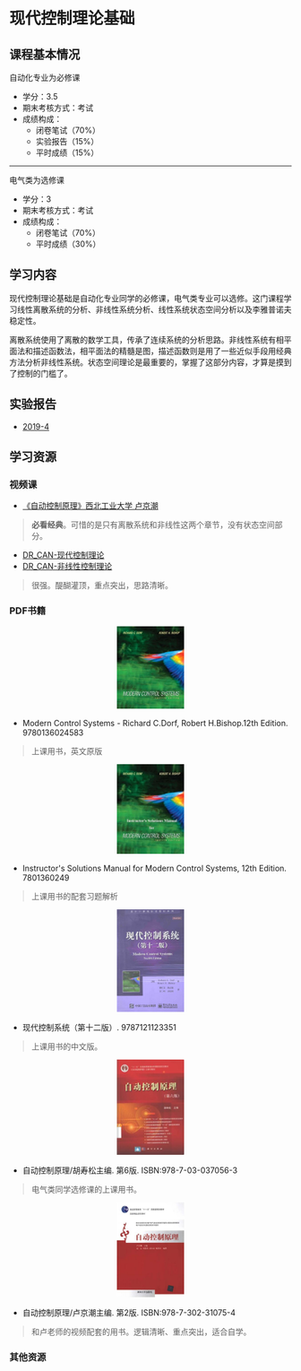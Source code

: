 # 现代控制理论基础


## 课程基本情况

自动化专业为必修课
- 学分：3.5
- 期末考核方式：考试
- 成绩构成：
    - 闭卷笔试（70%）
    - 实验报告（15%）
    - 平时成绩（15%）

---

电气类为选修课
- 学分：3
- 期末考核方式：考试
- 成绩构成：
    - 闭卷笔试（70%）
    - 平时成绩（30%）

## 学习内容

现代控制理论基础是自动化专业同学的必修课，电气类专业可以选修。这门课程学习线性离散系统的分析、非线性系统分析、线性系统状态空间分析以及李雅普诺夫稳定性。

离散系统使用了离散的数学工具，传承了连续系统的分析思路。非线性系统有相平面法和描述函数法，相平面法的精髓是图，描述函数则是用了一些近似手段用经典方法分析非线性系统。状态空间理论是最重要的，掌握了这部分内容，才算是摸到了控制的门槛了。

## 实验报告

- [2019-4](./实验报告.pdf)

## 学习资源

### 视频课

- [《自动控制原理》西北工业大学 卢京潮](https://www.bilibili.com/video/BV1ZJ411c757)
>**必看经典**。可惜的是只有离散系统和非线性这两个章节，没有状态空间部分。

- [DR_CAN-现代控制理论](https://space.bilibili.com/230105574/channel/seriesdetail?sid=1569601)
- [DR_CAN-非线性控制理论](https://space.bilibili.com/230105574/channel/seriesdetail?sid=1569604)
>很强。醍醐灌顶，重点突出，思路清晰。

### PDF书籍


<center>
    <a href="https://bookos-z1.org/book/976405/c48280"><img src="../images/现代控制系统英文版.jpg" width = 120></a>
</center>

- Modern Control Systems - Richard C.Dorf, Robert H.Bishop.12th Edition. 9780136024583
>上课用书，英文原版

<center>
    <a href="https://bookos-z1.org/book/829903/00ddba"><img src="../images/现代控制系统习题解析英文版.jpg" width = 120></a>
</center>

- Instructor's Solutions Manual for Modern Control Systems, 12th Edition. 7801360249
>上课用书的配套习题解析

<center>
    <a href="https://bookos-z1.org/book/16777647/2ce781"><img src="../images/现代控制系统中文版.jpg" width = 120></a>
</center>

- 现代控制系统（第十二版）. 9787121123351
>上课用书的中文版。

<center>
    <a href="https://bookos-z1.org/book/5581277/320e35"><img src="../images/自动控制原理-胡寿松.jpg" width = 120></a>
</center>

- 自动控制原理/胡寿松主编. 第6版. ISBN:978-7-03-037056-3
>电气类同学选修课的上课用书。

<center>
    <a href="https://bookos-z1.org/book/16896604/15fe89"><img src="../images/自动控制原理-卢京潮.jpg" width = 120></a>
</center>

- 自动控制原理/卢京潮主编. 第2版. ISBN:978-7-302-31075-4
>和卢老师的视频配套的用书。逻辑清晰、重点突出，适合自学。

### 其他资源





